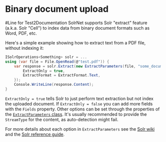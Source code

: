 # Binary document upload
#Line for Test2Documentation
SolrNet supports Solr "extract" feature (a.k.a. Solr "Cell") to index data from binary document formats such as Word, PDF, etc.

Here's a simple example showing how to extract text from a PDF file, without indexing it:

```csharp
ISolrOperations<Something> solr = ...
using (var file = File.OpenRead(@"test.pdf")) {
    var response = solr.Extract(new ExtractParameters(file, "some_document_id") {
        ExtractOnly = true,
        ExtractFormat = ExtractFormat.Text,
    });
    Console.WriteLine(response.Content);
}
```

`ExtractOnly = true` tells Solr to just perform text extraction but not index the uploaded document.
If `ExtractOnly = false` you can add more fields with the `Fields` property. 
Other options can be set through the properties of the [`ExtractParameters` class](https://github.com/mausch/SolrNet/blob/master/SolrNet/ExtractParameters.cs).
It's usually recommended to provide the `StreamType` for the content, as auto-detection might fail.

For more details about each option in `ExtractParameters` see the [Solr wiki](https://wiki.apache.org/solr/ExtractingRequestHandler) and the [Solr reference guide](https://cwiki.apache.org/confluence/display/solr/Uploading+Data+with+Solr+Cell+using+Apache+Tika).
